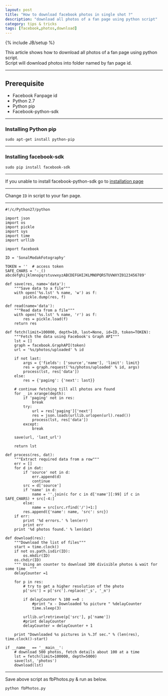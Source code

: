 ```yaml
---
layout: post
title: "How to download facebook photos in single shot ?"
description: "download all photos of a fan page using python script"
category: tips & tricks
tags: [facebook,photos,download]
---
```

{% include JB/setup %}

This article shows how to download all photos of a fan page using python script.   
Script will download photos into folder named by fan page id.  

------------------

**Prerequisite**
------------------

* Facebook Fanpage id  
* Python 2.7  
* Python pip  
* Facebook-python-sdk  

------------------

### **Installing Python pip**
``` 
sudo apt-get install python-pip 
```

-------------------- 

### **Installing facebook-sdk** 
```
sudo pip install facebook-sdk 
```

--------------------    
If you unable to install facebook-python-sdk go to [installation page](http://facebook-sdk.readthedocs.org/en/latest/install.html)

---------------------  

Change ``` ID ```  in script to your fan page.

---------------------  
    
    #!/c/Python27/python
    
    import json
    import os
    import pickle
    import sys
    import time
    import urllib
    
    import facebook
    
    ID = 'SonalModakFotography'
    
    TOKEN = ''  # access token 
    SAFE_CHARS = '-_() abcdefghijklmnopqrstuvwxyzABCDEFGHIJKLMNOPQRSTUVWXYZ0123456789'
    
    def save(res, name='data'):
        """Save data to a file"""
        with open('%s.lst' % name, 'w') as f:
            pickle.dump(res, f)
        
    def read(name='data'):
        """Read data from a file"""
        with open('%s.lst' % name, 'r') as f:
            res = pickle.load(f)
        return res
    
    def fetch(limit=100000, depth=10, last=None, id=ID, token=TOKEN):
        """Fetch the data using Facebook's Graph API"""
        lst = []
        graph = facebook.GraphAPI(token)
        url = '%s/photos/uploaded' % id
        
        if not last:
            args = {'fields': ['source','name'], 'limit': limit}
            res = graph.request('%s/photos/uploaded' % id, args)
            process(lst, res['data'])
        else:
            res = {'paging': {'next': last}}
        
        # continue fetching till all photos are found
        for _ in xrange(depth):
            if 'paging' not in res:
                break
            try:
                url = res['paging']['next']
                res = json.loads(urllib.urlopen(url).read())
                process(lst, res['data'])
            except:
                break
        
        save(url, 'last_url')
        
        return lst
    
    def process(res, dat):
        """Extract required data from a row"""
        err = []
        for d in dat:
            if 'source' not in d:
                err.append(d)
                continue
            src = d['source']
            if 'name' in d:
                name = ''.join(c for c in d['name'][:99] if c in SAFE_CHARS) + src[-4:]
            else:
                name = src[src.rfind('/')+1:]
            res.append({'name': name, 'src': src})
        if err:
            print '%d errors.' % len(err)
            print err
        print '%d photos found.' % len(dat)
    
    def download(res):
        """Download the list of files"""
        start = time.clock()
        if not os.path.isdir(ID):
            os.mkdir(ID)
        os.chdir(ID)
        """ Using an counter to download 100 divisible photos & wait for some time  """
        delayCounter =1
        
        for p in res:
            # try to get a higher resolution of the photo
            p['src'] = p['src'].replace('_s', '_n')
            
            if delayCounter % 100 ==0 :
                #print "x - Downloaded %s picture " %delayCounter
                time.sleep(3)
                        
            urllib.urlretrieve(p['src'], p['name'])
            #print delayCounter
            delayCounter = delayCounter + 1
    
        print "Downloaded %s pictures in %.3f sec." % (len(res), time.clock()-start)
    
    if __name__ == '__main__':
        # download 500 photos, fetch details about 100 at a time
        lst = fetch(limit=100000, depth=5000)
        save(lst, 'photos')
        download(lst)


-------------------------------

Save above script as fbPhotos.py & run as below.

```
python fbPhotos.py 
```
